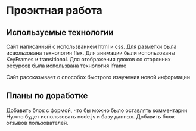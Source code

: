 # **Проэктная работа**

## Используемые технологии
Сайт написанный c использванием html и css. 
Для разметки была исаользована технология flex. 
Для анимации были использованы KeyFrames и transitional. 
Для отображения длоков со сторонних ресурсов была использвана технология 
iframe 

Сайт рассказывает о способох быстрого изчучения новой информации

## Планы по доработке 

Добавить блок с формой, что бы можно было оставлять комментарии 
Нужно будет использовать node.js и базу данных. 
Добавить блок отзывов пользователей. 

